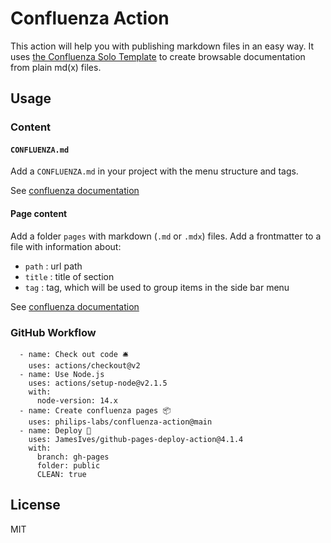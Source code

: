# Confluenza Action

This action will help you with publishing markdown files in an easy way.
It uses [the Confluenza Solo Template](https://github.com/confluenza/solo-template) to create browsable documentation from plain md(x) files.

## Usage

### Content

#### `CONFLUENZA.md`
Add a `CONFLUENZA.md` in your project with the menu structure and tags.

See [confluenza documentation](https://confluenza.online/developers/making-confluenza-yours#frontmatter-and-confluenzayml)

#### Page content
Add a folder `pages` with markdown (`.md` or `.mdx`) files.
Add a frontmatter to a file with information about:
- `path` : url path
- `title` : title of section
- `tag` : tag, which will be used to group items in the side bar menu

See [confluenza documentation](https://confluenza.online/developers/making-confluenza-yours#frontmatter-and-confluenzayml)

### GitHub Workflow

```
  - name: Check out code 🛎️
    uses: actions/checkout@v2
  - name: Use Node.js
    uses: actions/setup-node@v2.1.5
    with:
      node-version: 14.x
  - name: Create confluenza pages 📦 
    uses: philips-labs/confluenza-action@main
  - name: Deploy 🚀
    uses: JamesIves/github-pages-deploy-action@4.1.4
    with:
      branch: gh-pages
      folder: public
      CLEAN: true
 ```

## License
MIT
